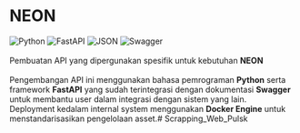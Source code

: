 # NEON

  ![Python](https://img.shields.io/badge/Python-v3.8-3776AB.svg?style=flat-square&logo=python) ![FastAPI](https://img.shields.io/badge/FastAPI-v0.63.0-009688.svg?style=flat-square&logo=fastAPI) ![JSON](https://img.shields.io/badge/JSON-latest-000000.svg?style=flat-square&logo=json) ![Swagger](https://img.shields.io/badge/Swagger-latest-85EA2D.svg?style=flat-square&logo=swagger)
<br/>
<br/>
Pembuatan API yang dipergunakan spesifik untuk kebutuhan **NEON**<br/>
<br/>
Pengembangan API ini menggunakan bahasa pemrograman **Python** serta framework **FastAPI** yang sudah terintegrasi dengan dokumentasi **Swagger** untuk membantu user dalam integrasi dengan sistem yang lain.
<br/>
Deployment kedalam internal system menggunakan **Docker Engine** untuk menstandarisasikan pengelolaan asset.# Scrapping_Web_Pulsk
